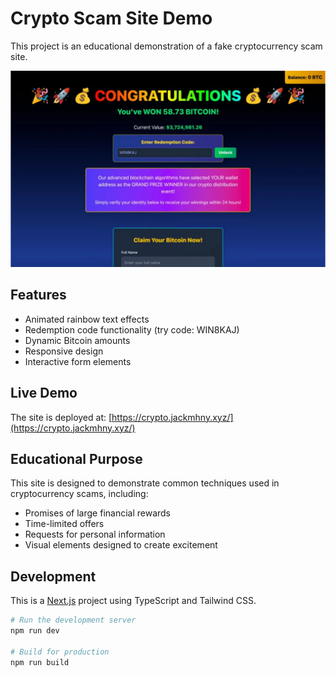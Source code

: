 # Crypto Scam Site Demo

This project is an educational demonstration of a fake cryptocurrency scam site.

![Crypto Site Preview](./crypto-preview.webp)

## Features

- Animated rainbow text effects
- Redemption code functionality (try code: WIN8KAJ)
- Dynamic Bitcoin amounts
- Responsive design
- Interactive form elements

## Live Demo

The site is deployed at: [https://crypto.jackmhny.xyz/](https://crypto.jackmhny.xyz/)

## Educational Purpose

This site is designed to demonstrate common techniques used in cryptocurrency scams, including:
- Promises of large financial rewards
- Time-limited offers
- Requests for personal information
- Visual elements designed to create excitement

## Development

This is a [Next.js](https://nextjs.org) project using TypeScript and Tailwind CSS.

```bash
# Run the development server
npm run dev

# Build for production
npm run build
```

